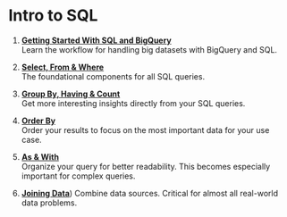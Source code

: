# Intro to SQL

1. [**Getting Started With SQL and BigQuery**](https://github.com/AyUsHKuMaRDaS1/intro_to_SQL/blob/main/01-getting-started-with-sql-and-bigquery.ipynb)  
   Learn the workflow for handling big datasets with BigQuery and SQL.

2. [**Select, From & Where**](https://github.com/AyUsHKuMaRDaS1/intro_to_SQL/blob/main/02-exercise-select-from-where.ipynb)  
   The foundational components for all SQL queries.

3. [**Group By, Having & Count**](https://github.com/AyUsHKuMaRDaS1/intro_to_SQL/blob/main/03-exercise-group-by-having-count.ipynb)  
   Get more interesting insights directly from your SQL queries.

4. [**Order By**](https://github.com/AyUsHKuMaRDaS1/intro_to_SQL/blob/main/04-exercise-order-by.ipynb)  
   Order your results to focus on the most important data for your use case.

5. [**As & With**](https://github.com/AyUsHKuMaRDaS1/intro_to_SQL/blob/main/05-exercise-as-with.ipynb)  
   Organize your query for better readability. This becomes especially important for complex queries.

6. [**Joining Data**](https://github.com/AyUsHKuMaRDaS1/intro_to_SQL/blob/main/06-exercise-joining-data.ipynb)) 
   Combine data sources. Critical for almost all real-world data problems.
